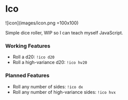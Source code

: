 # Ico

![icon](images/icon.png =100x100)

Simple dice roller, WIP so I can teach myself JavaScript.

### Working Features

- Roll a d20: `!ico d20`
- Roll a high-variance d20: `!ico hv20`

### Planned Features

- Roll any number of sides: `!ico dx`
- Roll any number of high-variance sides: `!ico hvx`

